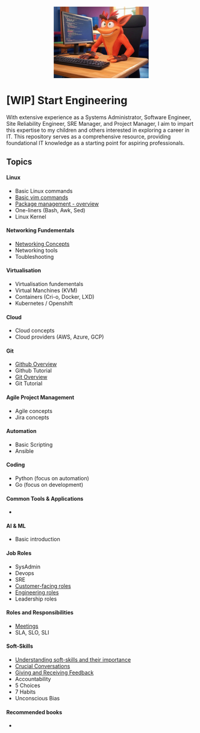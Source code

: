 <div style="width:50%; margin: auto;">

![Screenshot of Crash Bandicoot Coding.](images/crash_image.jpg)
 
</div>

# [WIP] Start Engineering
With extensive experience as a Systems Administrator, Software Engineer, Site Reliability Engineer, SRE Manager, and Project Manager, I aim to impart this expertise to my children and others interested in exploring a career in IT. This repository serves as a comprehensive resource, providing foundational IT knowledge as a starting point for aspiring professionals.

## Topics

#### Linux
- Basic Linux commands
- [Basic vim commands](resources/vim_commands.md) 
- [Package management - overview](resources/package_management.md)
- One-liners (Bash, Awk, Sed)
- Linux Kernel

#### Networking Fundementals
- [Networking Concepts](resources/networking_concepts.md)
- Networking tools
- Toubleshooting

#### Virtualisation
- Virtualisation fundementals
- Virtual Manchines (KVM)
- Containers (Cri-o, Docker, LXD)
- Kubernetes / Openshift

#### Cloud
- Cloud concepts
- Cloud providers (AWS, Azure, GCP)

#### Git 
- [Github Overview](docs/github_overview.md)
- Github Tutorial
- [Git Overview](docs/git_overview.md)
- Git Tutorial 

#### Agile Project Management
- Agile concepts
- Jira concepts

#### Automation
- Basic Scripting
- Ansible

#### Coding
- Python (focus on automation)
- Go (focus on development)

#### Common Tools & Applications
- 

#### AI & ML
- Basic introduction

#### Job Roles
- SysAdmin
- Devops
- SRE
- [Customer-facing roles](resources/customer_facing_roles.md)
- [Engineering roles](resources/software_eng_roles.md)
- Leadership roles

#### Roles and Responsibilities
- [Meetings](resources/meeting_types.md)
- SLA, SLO, SLI
 
#### Soft-Skills
- [Understanding soft-skills and their importance](resources/understanding_soft_skills.md)
- [Crucial Conversations](resources/crucial_conversations.md) 
- [Giving and Receiving Feedback](resources/giving_receiving_feedback.md)
- Accountability
- 5 Choices
- 7 Habits
- Unconscious Bias

#### Recommended books
 - 
